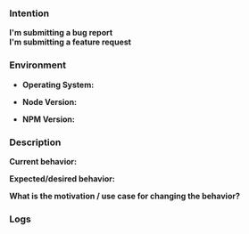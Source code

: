 ### Intention
<!--
Choose one of the two headings, delete the other.
-->
**I'm submitting a bug report**  
**I'm submitting a feature request**  

### Environment
<!-- We're also satisfied with the output of the Project information screen: http://i.imgur.com/kukARvc.png -->
* **Operating System:**

* **Node Version:**

* **NPM Version:**

### Description
**Current behavior:**  


**Expected/desired behavior:**  


**What is the motivation / use case for changing the behavior?**  

### Logs
<!-- In case of a bug report, please follow the following steps to collect and send log files -->
<!-- 1. Click the "Dump session to log" option in the menu (http://i.imgur.com/qWxi1Ef.png)
     2. Click the "Logs" option in the menu (http://i.imgur.com/Umh4zv9.png)
     3. Navigate to the "logs" folder and attach the latest csv file to this issue
-->
